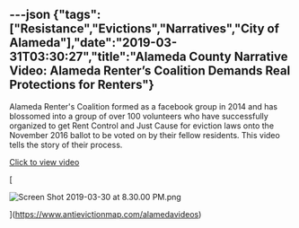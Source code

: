 ---json
{"tags":["Resistance","Evictions","Narratives","City of Alameda"],"date":"2019-03-31T03:30:27","title":"Alameda County Narrative Video: Alameda Renter’s Coalition Demands Real Protections for Renters"}
---

Alameda Renter's Coalition formed as a facebook group in 2014 and has blossomed into a group of over 100 volunteers who have successfully organized to get Rent Control and Just Cause for eviction laws onto the November 2016 ballot to be voted on by their fellow residents. This video tells the story of their process.

[Click to view video](https://www.antievictionmap.com/alamedavideos)

[

![Screen Shot 2019-03-30 at 8.30.00 PM.png](/assets/uploads/Screen+Shot+2019-03-30+at+8.30.00+PM.png)

](https://www.antievictionmap.com/alamedavideos)